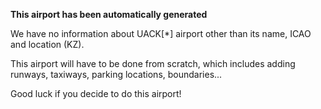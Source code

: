 **This airport has been automatically generated**

We have no information about UACK[*] airport other than its name, ICAO and location (KZ).

This airport will have to be done from scratch, which includes adding runways, taxiways, parking locations, boundaries...

Good luck if you decide to do this airport!